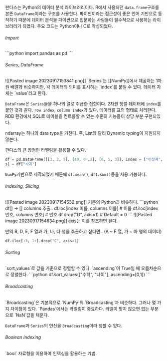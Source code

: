 판다스는 Python의 데이터 분석 라이브러리이다. R에서 사용되던 `data.frame`구조를 본뜬 `DataFrame`이라는 구조를 사용한다. 파이썬이라는 접근성이 좋은 언어 기반으로 동작하기 때문에 데이터 분석을 파이썬으로 입문하는 사람들이 필수적으로 사용하는 라이브러리가 되었다. 주요 코드는 Python이나 C로 작성되었다.

<h6>Import</h6>
```python
import pandas as pd
```

<h6>Series, DataFrame</h6>
![[Pasted image 20230917153841.png]]
`Series`는 [[NumPy]]에서 제공하는 1차원 배열과 비슷하지만, 각 데이터의 의미를 표시하는 `index`를 붙일 수 있다. 데이터 자체는 `value`라고 한다.

`DataFrame`은 `Series`들을 하나의 열로 취급한 집합이다. 2차원 행렬 데이터에 `index`를 붙인 것과 같다. `row index`, `column index`가 있다. 데이터를 표의 형태로 처리한다. RDB 환경에서 SQL로 테이블을 컨트롤할 수 있는 수준의 기능들이 상당 부분 구현되있다.

ndarray는 하나의 data type을 가진다. 즉, List와 달리 Dynamic typing이 지원되지 않는다.

판다스의 큰 장점인 라벨링을 활용할 수 있다.

```python
df = pd.DataFrame([[3, 2, 5], [10, 0 ,2], [6, 5, 3]], index = ["이성계", "김유신", "이순신"], columns=["사과", "자두", "포도"])
s1 = df["사과"]
```

`NumPy`기반으로 제작되었기 때문에 `df.mean()`, `df1.sum()`등을 사용 가능하다.

<h6>Indexing, Slicing</h6>
![[Pasted image 20230917154532.png]]
기존의 Python과 비슷하다.
```python
df[] -> [] columns 추출..
df.loc[index 이름, columns 이름] # 이름
df.iloc[index 번호, columns 번호] # 번호
df.drop("D", axis=1) # Default = 0
```
![[Pasted image 20230917154834.png]]
axis는 이를 참조하면 된다.

만약 B, D, E, F 열과 가, 나, 다 행을 추출하고 싶다면.. (A ~ F 열, 가 ~ 마 행의 데이터)
```python
df.iloc[:3, 1:].drop("C", axis=1)
```

<h6>Sorting</h6>
`sort_values`로 값을 기준으로 정렬할 수 있다. `ascending`이 True일 때 오름차순으로 정렬한다.
```python
df.sort_values(["수학", "나이"], ascending=[0,1])
```

<h6>Broadcasting</h6>
`Broadcasting`은 기본적으로 `NumPy`의 `Broadcasting`과 비슷하다. 그러나 몇 가지 차이점이 있다. `Pandas`에서는 라벨링이 중요하다. 라벨이 맞지 않으면 없는 부분으로 `NaN`값을 채운다.

`DataFrame`과 `Series`의 연산을 `Broadcasting`이라 칭할 수 있다.

<h6>Boolean Indexing</h6>
`bool` 자료형을 이용하여 인덱싱을 활용하는 기법.
